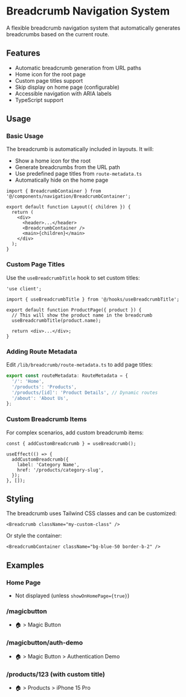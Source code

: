# Breadcrumb Navigation System

A flexible breadcrumb navigation system that automatically generates breadcrumbs based on the current route.

## Features

- Automatic breadcrumb generation from URL paths
- Home icon for the root page
- Custom page titles support
- Skip display on home page (configurable)
- Accessible navigation with ARIA labels
- TypeScript support

## Usage

### Basic Usage

The breadcrumb is automatically included in layouts. It will:
- Show a home icon for the root
- Generate breadcrumbs from the URL path
- Use predefined page titles from `route-metadata.ts`
- Automatically hide on the home page

```tsx
import { BreadcrumbContainer } from '@/components/navigation/BreadcrumbContainer';

export default function Layout({ children }) {
  return (
    <div>
      <header>...</header>
      <BreadcrumbContainer />
      <main>{children}</main>
    </div>
  );
}
```

### Custom Page Titles

Use the `useBreadcrumbTitle` hook to set custom titles:

```tsx
'use client';

import { useBreadcrumbTitle } from '@/hooks/useBreadcrumbTitle';

export default function ProductPage({ product }) {
  // This will show the product name in the breadcrumb
  useBreadcrumbTitle(product.name);

  return <div>...</div>;
}
```

### Adding Route Metadata

Edit `/lib/breadcrumb/route-metadata.ts` to add page titles:

```ts
export const routeMetadata: RouteMetadata = {
  '/': 'Home',
  '/products': 'Products',
  '/products/[id]': 'Product Details', // Dynamic routes
  '/about': 'About Us',
};
```

### Custom Breadcrumb Items

For complex scenarios, add custom breadcrumb items:

```tsx
const { addCustomBreadcrumb } = useBreadcrumb();

useEffect(() => {
  addCustomBreadcrumb({
    label: 'Category Name',
    href: '/products/category-slug',
  });
}, []);
```

## Styling

The breadcrumb uses Tailwind CSS classes and can be customized:

```tsx
<Breadcrumb className="my-custom-class" />
```

Or style the container:

```tsx
<BreadcrumbContainer className="bg-blue-50 border-b-2" />
```

## Examples

### Home Page
- Not displayed (unless `showOnHomePage={true}`)

### /magicbutton
- 🏠 > Magic Button

### /magicbutton/auth-demo
- 🏠 > Magic Button > Authentication Demo

### /products/123 (with custom title)
- 🏠 > Products > iPhone 15 Pro